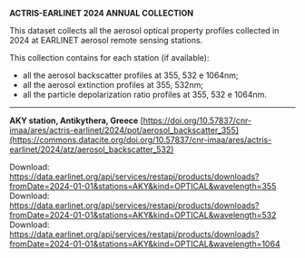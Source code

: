 **ACTRIS-EARLINET 2024 ANNUAL COLLECTION**

This dataset collects all the aerosol optical property profiles collected in 2024 at EARLINET aerosol remote sensing stations.

This collection contains for each station (if available): 
- all the aerosol backscatter profiles at 355, 532 e 1064nm;
- all the aerosol extinction profiles  at 355, 532nm;
- all the particle depolarization ratio profiles at 355, 532 e 1064nm.

----------------------------------------------------------------------------------------------------------------------------------------------------------------------------------

**AKY station, Antikythera, Greece**
[https://doi.org/10.57837/cnr-imaa/ares/actris-earlinet/2024/pot/aerosol_backscatter_355](https://commons.datacite.org/doi.org/10.57837/cnr-imaa/ares/actris-earlinet/2024/atz/aerosol_backscatter_532)

Download: https://data.earlinet.org/api/services/restapi/products/downloads?fromDate=2024-01-01&stations=AKY&kind=OPTICAL&wavelength=355
Download: https://data.earlinet.org/api/services/restapi/products/downloads?fromDate=2024-01-01&stations=AKY&kind=OPTICAL&wavelength=532
Download: https://data.earlinet.org/api/services/restapi/products/downloads?fromDate=2024-01-01&stations=AKY&kind=OPTICAL&wavelength=1064
